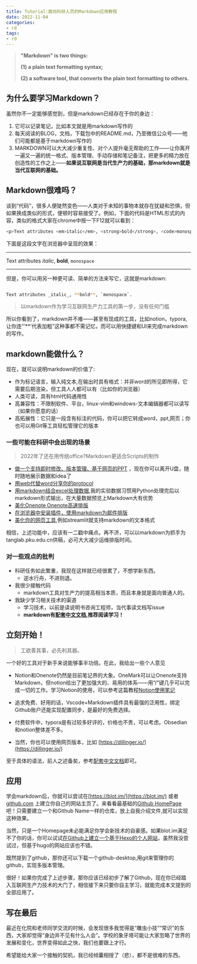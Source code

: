 ```yaml
---
title: Tutorial:面向科研人员的Markdown应用教程
date: 2022-11-04
categories:
- rd
tags:
- rd
---
```





> **"Markdown" is two things:**
> 
> 
> **(1) a plain text formatting syntax;**
> 
> **(2) a software tool, that converts the plain text formatting to others.**
> 

## 为什么要学习Markdown？

虽然你不一定能够感觉到，但是markdown已经存在于你的身边：

1. 它可以记录笔记，比如本文就是用markdown写作的
2. 每天阅读的BLOG，文档，下载包中的README.md，乃至微信公众号——他们可能都是基于markdown写作的
3. MARKDOWN可以大大减少重复性、对个人提升毫无帮助的工作——让你离开一遍又一遍的统一格式、版本管理、手动存储和笔记备注，把更多的精力放在创造性的工作之上——**如果说互联网是当代生产力的基础，那markdown就是当代互联网的基础。**

<!--more-->

## Markdown很难吗？

谈到“代码”，很多人便陡然变色——人类对于未知的事物本就存在犹疑和恐惧，但如果换成类似的形式，便顿时容易接受了。例如，下面的代码是HTML形式的内容，类似的格式大家在chrome中按一下F12就可以看到：

```bash
<p>Text attributes <em>italic</em>, <strong>bold</strong>, <code>monospace</code>.</p>

```

下面是这段文字在浏览器中呈现的效果：

---

Text attributes *italic*, **bold**, `monospace`

---

但是，你可以用另一种更可读、简单的方法来写它，这就是markdown:

```bash

Text attributes _italic_, **bold**, `monospace`.
```
> 
> 以markdown作为学习互联网生产力工具的第一步，没有任何门槛
> 

所以你看到了，markdown并不难——甚至有现成的工具，比如notion，typora, 让你连“‘**’代表加粗”这种事都不需记忆，而可以用快捷键和UI来完成markdown的写作。

## markdown能做什么？

现在，就可以说明markdown的价值了:

- 作为标记语言，输入纯文本,在输出时具有格式：并非word的所见即所得，它需要后期渲染，但工具人人都可以有（比如你的浏览器）
- 人类可读，具有html代码通用性
- 高兼容性：不限制软件、平台，linux-vim和windows-文本编辑器都可以读写（如果你愿意的话）
- 高拓展性：它只是一段含有标注的代码，你可以把它转成word，ppt,网页；你也可以用Git等工具轻松管理它的版本

### 一些可能在科研中会出现的场景

> 2022年了还在用传统office?Markdown更适合Scripts的制作
> 
- [做一个支持即时修改、版本管理、基于网页的PPT](https://demo.sli.dev/composable-vue/1) ，现在你可以离开U盘，随时随地展示数据和idea了
- [用web代替word分享你的protocol](http://tanglab.pku.edu.cn/2022/11/02/R&D/2022/%E5%9F%BA%E4%BA%8ENMRPipe%E7%9A%84RDC%E6%95%B0%E6%8D%AE%E5%A4%84%E7%90%86%E6%95%99%E7%A8%8B%202a112f74ab744859baeea5a26ca18cb8/)
- [用markdown结合excel处理数据](https://tableconvert.com/zh-cn/markdown-to-excel),我的实验数据习惯用Python处理完后以markdown形式输出，在大量数据预览上Markdown大有优势
- [美化Onenote,Onenote高速排版](https://onemark.neux.studio/)
- [在浏览器中安装插件，使用markdown为邮件排版](https://markdown-here.com/)
- [美化你的网页工具](https://github.com/whitphx/streamlit-webrtc),例如streamlit就支持markdown的文本格式

相信，上述功能中，应该有一二戳中痛点。再不济，可以以markdown为抓手为tanglab.pku.edu.cn供稿，必可大大减少运维排版时间。

### 对一些观点的批判

- 科研任务如此繁重，我现在这样就已经很累了，不想学新东西。
    - 逆水行舟，不进则退。
- 我很少接触代码
    - markdown工具对生产力的提高相当本质，而且本身就是面向普通人的。
- 我缺少学习相关技术的渠道
    - 学习技术，以前是读说明书咨询工程师，当代事读文档写issue
    - **markdown有[配套中文文档](https://www.markdown.xyz/),推荐阅读学习！**

## 立刻开始！

> 工欲善其事，必先利其器。
> 

一个好的工具对于新手来说能够事半功倍。在此，我给出一些个人意见

- Notion和Onenote仍然是目前笔记界的大象。OneMark可以让Onenote支持Markdown，但notion给出了更加强大的、易用的体系——用“/”键几乎可以完成一切的工作。学习Notion的使用，可以参考这篇教程[Notion使用笔记](https://www.notion.so/Notion-c03630aaa2a64421ac4268420e2b0ba6)

- 追求免费、好用的话，Vscode+Markdown插件具有最强的泛用性，绑定Github账户还能实现配置同步，是最好的免费选择。
- 付费软件中，typora是有过较多好评的，价格也不贵，可以考虑。Obsedian和notion整体差不多。
- 当然，你也可以使用网页版本，比如 [https://dillinger.io/](https://dillinger.io/)

至于具体的语法，前人之述备矣，参考[配套中文文档](https://www.markdown.xyz/)即可。

## 应用

学会markdown后，你就可以尝试在[https://blot.im/](https://blot.im/) 或者 [github.com](http://github.com) 上建立你自己的网站主页了。来看看最基础的[Github HomePage](https://github.com/DF-Master)吧！只需要建立一个和Github Name一样的仓库，放上自我介绍文件,就可以实现这种效果。

当然，只是一个Homepage未必能满足你学会新技术的自豪感。如果blot.im满足不了你的话，你可以试试[在Github上建立一个基于Hexo的个人网站](https://www.notion.so/9153624b700d486190e49c32cc2b8bf4)，虽然我没尝试过，但基于hugo的网站应该也不错。

既然提到了github，那你还可以下载一个github-desktop,用git来管理你的github，实现多版本管理。

很好！如果你完成了上述步骤，那你应该已经初步了解了Github，现在你已经踏入互联网生产力技术的大门了，相信接下来只要你自主学习，就能完成本文提到的全部应用了。

## 写在最后

最近在化院和老师同学交流的时候，会发现很多我觉得是“雕虫小技”“常识”的东西，大家却觉得“身边并不见有什么人会”。学校的象牙塔可能让大家忽略了世界的发展和变化，世界变得如此之快，我们也要跟上才行。

希望能给大家一个接触的契机，我已经倾囊相授了（悲），都不是很难的东西。